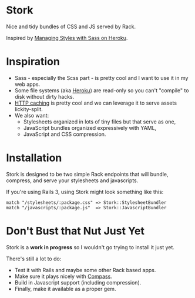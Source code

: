 Stork
=====

Nice and tidy bundles of CSS and JS served by Rack.

Inspired by [Managing Styles with Sass on Heroku][blog].

Inspiration
===========

* Sass - especially the Scss part - is pretty cool and I want to use it in my web apps.
* Some file systems (aka [Heroku][heroku-readonly]) are read-only so you can't "compile" to disk without dirty hacks.
* [HTTP caching][heroku-caching] is pretty cool and we can leverage it to serve assets lickity-split.
* We also want:
  * Stylesheets organized in lots of tiny files but that serve as one,
  * JavaScript bundles organized expressively with YAML,
  * JavaScript and CSS compression.

Installation
============

Stork is designed to be two simple Rack endpoints that will bundle, compress, and serve your stylesheets and javascripts.

If you're using Rails 3, using Stork might look something like this:

    match "/stylesheets/:package.css" => Stork::StylesheetBundler
    match "/javascripts/:package.js"  => Stork::JavascriptBundler

Don't Bust that Nut Just Yet
============================

Stork is a **work in progress** so I wouldn't go trying to install it just yet.

There's still a lot to do:

* Test it with Rails and maybe some other Rack based apps.
* Make sure it plays nicely with [Compass][compass].
* Build in Javascript support (including compression).
* Finally, make it available as a proper gem.

[blog]: http://avandamiri.com/2010/09/15/managing-styles-with-sass-on-heroku.html
[compass]: http://compass-style.org/
[heroku-readonly]: http://docs.heroku.com/constraints#read-only-filesystem
[heroku-caching]: http://docs.heroku.com/http-caching